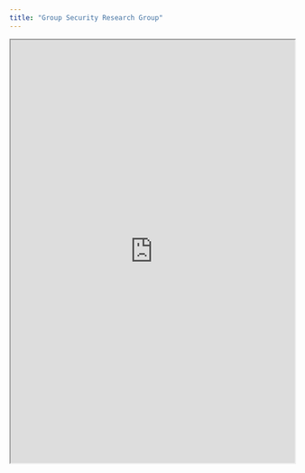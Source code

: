 ```yaml
---
title: "Group Security Research Group"
---
```




<iframe height="750" width="100%" src="https://ewelton.github.io/ktest/wiki.html#Group%20Security%20Research%20Group"></iframe>
